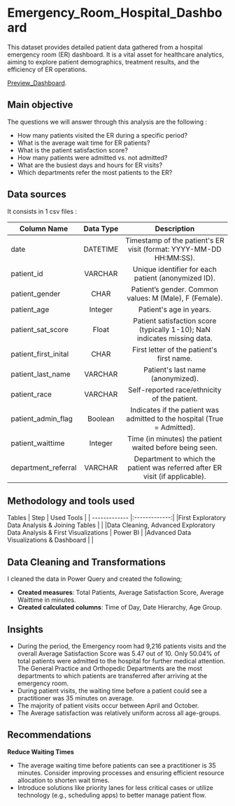 # Emergency_Room_Hospital_Dashboard
This dataset provides detailed patient data gathered from a hospital emergency room (ER) dashboard. It is a vital asset for healthcare analytics, aiming to explore patient demographics, treatment results, and the efficiency of ER operations.

[Preview_Dashboard](https://github.com/David-Tu-Nguyen/Emergency_Room_Hospital_Dashboard/blob/main/PowerBI_Dashboard/Dashboard_Snapshot.gif/).

## Main objective
The questions we will answer through this analysis are the following :
- How many patients visited the ER during a specific period?
- What is the average wait time for ER patients?
- What is the patient satisfaction score?
- How many patients were admitted vs. not admitted?
- What are the busiest days and hours for ER visits?
- Which departments refer the most patients to the ER?

## Data sources
It consists in 1 csv files :

Column Name | Data Type | Description
| ------------- |:-------------:| :-------------:|
date | DATETIME | Timestamp of the patient's ER visit (format: YYYY-MM-DD HH:MM:SS).
patient_id | VARCHAR | Unique identifier for each patient (anonymized ID).
patient_gender | CHAR | Patient’s gender. Common values: M (Male), F (Female).
patient_age | Integer | Patient's age in years.
patient_sat_score | Float | Patient satisfaction score (typically 1-10); NaN indicates missing data.
patient_first_inital | CHAR | First letter of the patient's first name.
patient_last_name | VARCHAR	 | Patient's last name (anonymized).
patient_race | VARCHAR	 | Self-reported race/ethnicity of the patient.
patient_admin_flag | Boolean | Indicates if the patient was admitted to the hospital (True = Admitted).
patient_waittime | Integer | Time (in minutes) the patient waited before being seen.
department_referral | 	VARCHAR | Department to which the patient was referred after ER visit (if applicable).

## Methodology and tools used
Tables
| Step  | Used Tools |
| ------------- |:-------------:|
|First Exploratory Data Analysis & Joining Tables     |     |
|Data Cleaning, Advanced Exploratory Data Analysis & First Visualizations  | Power BI    |
|Advanced Data Visualizations & Dashboard    |     |

## Data Cleaning and Transformations
I cleaned the data in Power Query and created the following;
- **Created measures**: Total Patients, Average Satisfaction Score, Average Waittime in minutes.
- **Created calculated columns**: Time of Day, Date Hierarchy, Age Group.

## Insights
- During the period, the Emergency room had 9,216 patients visits and the overall Average Satisfaction Score was 5.47 out of 10. Only 50.04% of total patients were admitted to the hospital for further medical attention. The General Practice and Orthopedic Departments are the most departments to which patients are transferred after arriving at the emergency room.
- During patient visits, the waiting time before a patient could see a practitioner was 35 minutes on average.
- The majority of patient visits occur between April and October.
- The Average satisfaction was relatively uniform across all age-groups.

## Recommendations
**Reduce Waiting Times**
- The average waiting time before patients can see a practitioner is 35 minutes. Consider improving processes and ensuring efficient resource allocation to shorten wait times.
- Introduce solutions like priority lanes for less critical cases or utilize technology (e.g., scheduling apps) to better manage patient flow.


